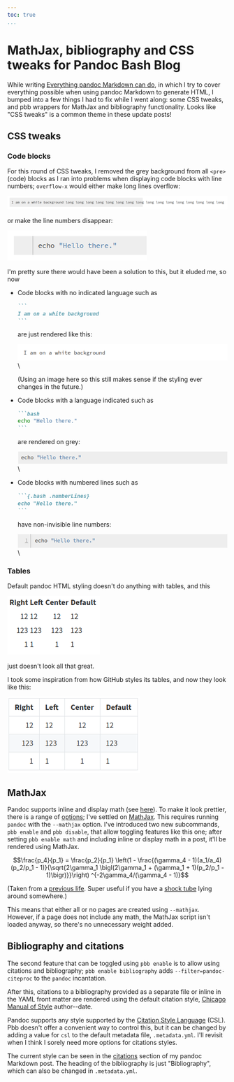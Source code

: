 ```yaml
---
toc: true
...
```


# MathJax, bibliography and CSS tweaks for Pandoc Bash Blog

While writing [Everything pandoc Markdown can do], in which I try to cover
everything possible when using pandoc Markdown to generate HTML, I bumped into
a few things I had to fix while I went along: some CSS tweaks, and pbb wrappers
for MathJax and bibliography functionality. Looks like "CSS tweaks" is a common
theme in these update posts!

  [Everything pandoc Markdown can do]: 2020-05-04-everything-pandoc-markdown.html

## CSS tweaks

### Code blocks

For this round of CSS tweaks, I removed the grey background from all `<pre>`
(code) blocks as I ran into problems when displaying code blocks with line
numbers; `overflow-x` would either make long lines overflow:

![Overflow](images/2020-05-09-overflow.png)

or make the line numbers disappear:

![No line number!](images/2020-05-09-no-line-number.png)

I'm pretty sure there would have been a solution to this, but it eluded me, so
now

- Code blocks with no indicated language such as

    ~~~markdown
    ```
    I am on a white background
    ```
    ~~~

  are just rendered like this:

  ![Code on white background](images/2020-05-09-white-bg.png)\

  (Using an image here so this still makes sense if the styling ever changes in
  the future.)

- Code blocks with a language indicated such as

    ~~~markdown
    ```bash
    echo "Hello there."
    ```
    ~~~

  are rendered on grey:

  ![Code on grey](images/2020-05-09-code-on-grey.png)\

- Code blocks with numbered lines such as

    ~~~markdown
    ```{.bash .numberLines}
    echo "Hello there."
    ```
    ~~~

  have non-invisible line numbers:

  ![Code on grey](images/2020-05-09-yes-line-number.png)\

### Tables

Default pandoc HTML styling doesn't do anything with tables, and this

![Unstyled table](images/2020-05-09-unstyled-table.png)

just doesn't look all that great.

I took some inspiration from how GitHub styles its tables, and now they look
like this:

![Styled table](images/2020-05-09-styled-table.png)

## MathJax

Pandoc supports inline and display math (see [here]). To make it look prettier,
there is a range of [options]; I've settled on [MathJax]. This requires running
`pandoc` with the `--mathjax` option. I've introduced two new subcommands, `pbb
enable` and `pbb disable`, that allow toggling features like this one; after
setting `pbb enable math` and including inline or display math in a post, it'll
be rendered using MathJax.

$$\frac{p_4}{p_1} = \frac{p_2}{p_1} \left(1 - \frac{(\gamma_4 - 1)(a_1/a_4)(p_2/p_1 - 1)}{\sqrt{2\gamma_1 \bigl(2\gamma_1 + (\gamma_1 + 1)(p_2/p_1 - 1)\bigr)}}\right) ^{-2\gamma_4/(\gamma_4 - 1)}$$

(Taken from a [previous life]. Super useful if you have a [shock tube] lying
around somewhere.)

This means that either all or no pages are created using `--mathjax`. However,
if a page does not include any math, the MathJax script isn't loaded anyway, so
there's no unnecessary weight added.

  [here]: 2020-05-04-everything-pandoc-markdown.html#math
  [options]: https://pandoc.org/MANUAL.html#math-rendering-in-html
  [MathJax]: https://www.mathjax.org/
  [previous life]: https://www.research-collection.ethz.ch/handle/20.500.11850/150401
  [shock tube]: https://en.wikipedia.org/wiki/Shock_tube

## Bibliography and citations

The second feature that can be toggled using `pbb enable` is to allow using
citations and bibliography; `pbb enable bibliography` adds
`--filter=pandoc-citeproc` to the `pandoc` incantation.

After this, citations to a bibliography provided as a separate file or inline
in the YAML front matter are rendered using the default citation style, [Chicago
Manual of Style] author--date.

Pandoc supports any style supported by the [Citation Style Language] (CSL). Pbb
doesn't offer a convenient way to control this, but it can be changed by adding
a value for `csl` to the default metadata file, `.metadata.yml`. I'll revisit
when I think I sorely need more options for citations styles.

The current style can be seen in the [citations] section of my pandoc Markdown
post. The heading of the bibliography is just "Bibliography", which can also be
changed in `.metadata.yml`.

  [Chicago Manual of Style]: https://www.chicagomanualofstyle.org/home.html
  [Citation Style Language]: https://citationstyles.org/
  [citations]: 2020-05-04-everything-pandoc-markdown.html#citations
